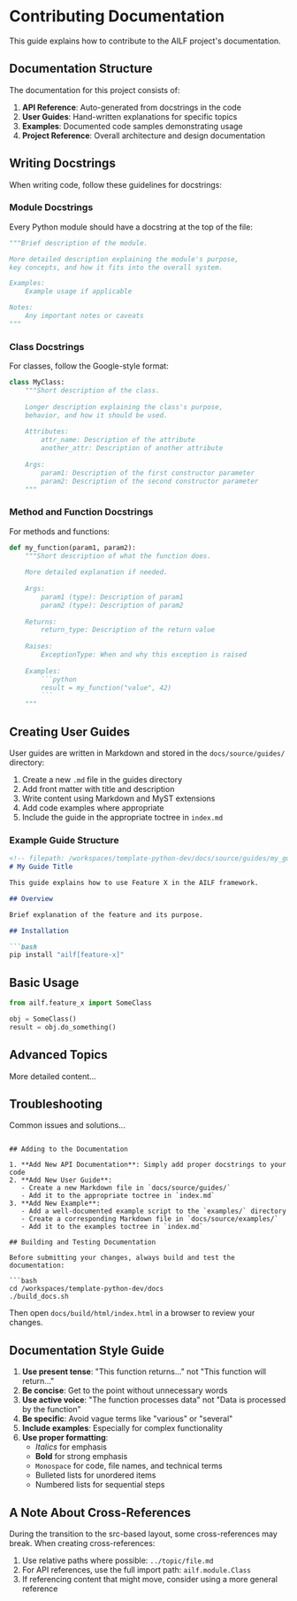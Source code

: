 # Contributing Documentation

This guide explains how to contribute to the AILF project's documentation.

## Documentation Structure

The documentation for this project consists of:

1. **API Reference**: Auto-generated from docstrings in the code
2. **User Guides**: Hand-written explanations for specific topics
3. **Examples**: Documented code samples demonstrating usage
4. **Project Reference**: Overall architecture and design documentation

## Writing Docstrings

When writing code, follow these guidelines for docstrings:

### Module Docstrings

Every Python module should have a docstring at the top of the file:

```python
"""Brief description of the module.

More detailed description explaining the module's purpose,
key concepts, and how it fits into the overall system.

Examples:
    Example usage if applicable

Notes:
    Any important notes or caveats
"""
```

### Class Docstrings

For classes, follow the Google-style format:

```python
class MyClass:
    """Short description of the class.
    
    Longer description explaining the class's purpose,
    behavior, and how it should be used.
    
    Attributes:
        attr_name: Description of the attribute
        another_attr: Description of another attribute
        
    Args:
        param1: Description of the first constructor parameter
        param2: Description of the second constructor parameter
    """
```

### Method and Function Docstrings

For methods and functions:

```python
def my_function(param1, param2):
    """Short description of what the function does.
    
    More detailed explanation if needed.
    
    Args:
        param1 (type): Description of param1
        param2 (type): Description of param2
        
    Returns:
        return_type: Description of the return value
        
    Raises:
        ExceptionType: When and why this exception is raised
        
    Examples:
        ```python
        result = my_function("value", 42)
        ```
    """
```

## Creating User Guides

User guides are written in Markdown and stored in the `docs/source/guides/` directory:

1. Create a new `.md` file in the guides directory
2. Add front matter with title and description
3. Write content using Markdown and MyST extensions
4. Add code examples where appropriate
5. Include the guide in the appropriate toctree in `index.md`

### Example Guide Structure

```markdown
<!-- filepath: /workspaces/template-python-dev/docs/source/guides/my_guide.md -->
# My Guide Title

This guide explains how to use Feature X in the AILF framework.

## Overview

Brief explanation of the feature and its purpose.

## Installation

```bash
pip install "ailf[feature-x]"
```

## Basic Usage

```python
from ailf.feature_x import SomeClass

obj = SomeClass()
result = obj.do_something()
```

## Advanced Topics

More detailed content...

## Troubleshooting

Common issues and solutions...
```

## Adding to the Documentation

1. **Add New API Documentation**: Simply add proper docstrings to your code
2. **Add New User Guide**:
   - Create a new Markdown file in `docs/source/guides/`
   - Add it to the appropriate toctree in `index.md`
3. **Add New Example**:
   - Add a well-documented example script to the `examples/` directory
   - Create a corresponding Markdown file in `docs/source/examples/`
   - Add it to the examples toctree in `index.md`

## Building and Testing Documentation

Before submitting your changes, always build and test the documentation:

```bash
cd /workspaces/template-python-dev/docs
./build_docs.sh
```

Then open `docs/build/html/index.html` in a browser to review your changes.

## Documentation Style Guide

1. **Use present tense**: "This function returns..." not "This function will return..."
2. **Be concise**: Get to the point without unnecessary words
3. **Use active voice**: "The function processes data" not "Data is processed by the function"
4. **Be specific**: Avoid vague terms like "various" or "several"
5. **Include examples**: Especially for complex functionality
6. **Use proper formatting**:
   - *Italics* for emphasis
   - **Bold** for strong emphasis
   - `Monospace` for code, file names, and technical terms
   - Bulleted lists for unordered items
   - Numbered lists for sequential steps

## A Note About Cross-References

During the transition to the src-based layout, some cross-references may break. When creating cross-references:

1. Use relative paths where possible: `../topic/file.md`
2. For API references, use the full import path: `ailf.module.Class`
3. If referencing content that might move, consider using a more general reference
